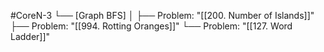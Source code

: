 #CoreN-3
└── [Graph BFS]
    │
    ├── Problem: "[[200. Number of Islands]]"
    ├── Problem: "[[994. Rotting Oranges]]"
    └── Problem: "[[127. Word Ladder]]"